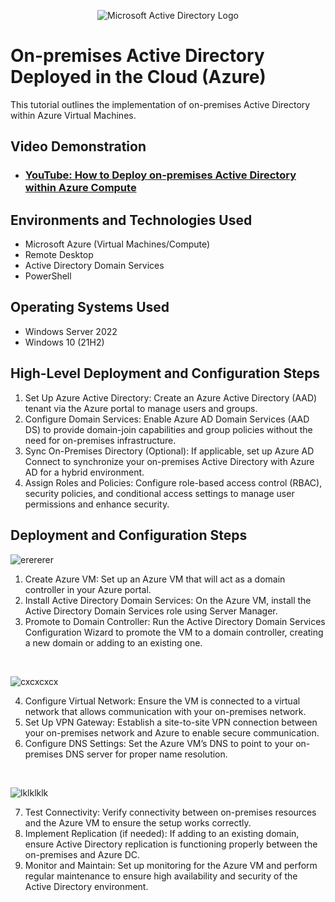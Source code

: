 <p align="center">
<img src="https://i.imgur.com/pU5A58S.png" alt="Microsoft Active Directory Logo"/>
</p>

<h1>On-premises Active Directory Deployed in the Cloud (Azure)</h1>
This tutorial outlines the implementation of on-premises Active Directory within Azure Virtual Machines.<br />


<h2>Video Demonstration</h2>

- ### [YouTube: How to Deploy on-premises Active Directory within Azure Compute](https://www.youtube.com/watch?v=wS9BRmhKm50)

<h2>Environments and Technologies Used</h2>

- Microsoft Azure (Virtual Machines/Compute)
- Remote Desktop
- Active Directory Domain Services
- PowerShell

<h2>Operating Systems Used </h2>

- Windows Server 2022
- Windows 10 (21H2)

<h2>High-Level Deployment and Configuration Steps</h2>

1. Set Up Azure Active Directory: Create an Azure Active Directory (AAD) tenant via the Azure portal to manage users and groups.
2. Configure Domain Services: Enable Azure AD Domain Services (AAD DS) to provide domain-join capabilities and group policies without the need for on-premises infrastructure.
3. Sync On-Premises Directory (Optional): If applicable, set up Azure AD Connect to synchronize your on-premises Active Directory with Azure AD for a hybrid environment.
4. Assign Roles and Policies: Configure role-based access control (RBAC), security policies, and conditional access settings to manage user permissions and enhance security.

<h2>Deployment and Configuration Steps</h2>

<p>
  
![erererer](https://github.com/user-attachments/assets/421c604e-9d96-43e7-9f55-16217cdbc536)


<p>

1. Create Azure VM: Set up an Azure VM that will act as a domain controller in your Azure portal.
2. Install Active Directory Domain Services: On the Azure VM, install the Active Directory Domain Services role using Server Manager.
3. Promote to Domain Controller: Run the Active Directory Domain Services Configuration Wizard to promote the VM to a domain controller, creating a new domain or adding to an existing one.
</p>
<br />

<p>

![cxcxcxcx](https://github.com/user-attachments/assets/3e74dd9f-0fe8-4466-82f6-a707b88b2591)


<p>

4. Configure Virtual Network: Ensure the VM is connected to a virtual network that allows communication with your on-premises network.
5. Set Up VPN Gateway: Establish a site-to-site VPN connection between your on-premises network and Azure to enable secure communication.
6. Configure DNS Settings: Set the Azure VM’s DNS to point to your on-premises DNS server for proper name resolution.
</p>
<br />

<p>

![lklklklk](https://github.com/user-attachments/assets/49e6ade7-695a-4e30-9afe-92525f0c21f4)


<p>

7. Test Connectivity: Verify connectivity between on-premises resources and the Azure VM to ensure the setup works correctly.
8. Implement Replication (if needed): If adding to an existing domain, ensure Active Directory replication is functioning properly between the on-premises and Azure DC.
9. Monitor and Maintain: Set up monitoring for the Azure VM and perform regular maintenance to ensure high availability and security of the Active Directory environment.
</p>
<br />
